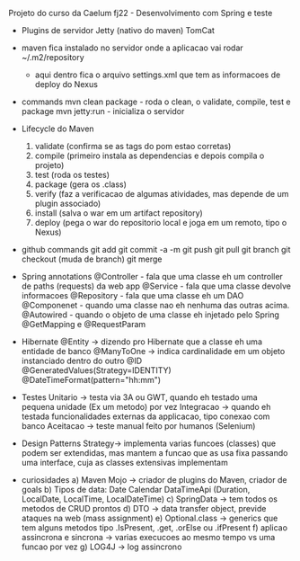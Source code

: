 Projeto do curso da Caelum fj22 - Desenvolvimento com Spring e teste

- Plugins de servidor
	Jetty (nativo do maven)
	TomCat

- maven fica instalado no servidor onde a aplicacao vai rodar
	~/.m2/repository
	- aqui dentro fica o arquivo settings.xml que tem as informacoes de deploy do Nexus
	
- commands
	mvn clean package
		- roda o clean, o validate, compile, test e package
	mvn jetty:run
		- inicializa o servidor
		

- Lifecycle do Maven
	1) validate (confirma se as tags do pom estao corretas)
	2) compile (primeiro instala as dependencias e depois compila o projeto) 
	3) test (roda os testes)
	4) package (gera os .class)
	5) verify (faz a verificacao de algumas atividades, mas depende de um plugin associado)
	6) install (salva o war em um artifact repository)
	7) deploy (pega o war do repositorio local e joga em um remoto, tipo o Nexus)
	
- github commands
	git add <file>
	git commit -a -m
	git push
	git pull
	git branch <nome branch>
	git checkout <branch name> (muda de branch)
	git merge <branch a> <branch b>

- Spring annotations
	@Controller - fala que uma classe eh um controller de paths (requests) da web app
	@Service - fala que uma classe devolve informacoes 
	@Repository - fala que uma classe eh um DAO
	@Componenet - quando uma classe nao eh nenhuma das outras acima.
	@Autowired - quando o objeto de uma classe eh injetado pelo Spring
	@GetMapping e @RequestParam

- Hibernate
	@Entity -> dizendo pro Hibernate que a classe eh uma entidade de banco
	@ManyToOne -> indica cardinalidade em um objeto instanciado dentro do outro
	@ID @GeneratedValues(Strategy=IDENTITY)
	@DateTimeFormat(pattern="hh:mm")
	
- Testes
	Unitario -> testa via 3A ou GWT, quando eh testado uma pequena unidade (Ex um metodo) por vez
	Integracao -> quando eh testada funcionalidades externas da applicacao, tipo conexao com banco
	Aceitacao -> teste manual feito por humanos (Selenium)
		
- Design Patterns
	Strategy-> implementa varias funcoes (classes) que podem ser extendidas, mas mantem a funcao que as usa fixa passando uma interface, cuja as classes extensivas implementam
	
- curiosidades
	a) Maven Mojo -> criador de plugins do Maven, criador de goals
	b) Tipos de data:
		Date
		Calendar
		DataTimeApi (Duration, LocalDate, LocalTime, LocalDateTime)
	c) SpringData -> tem todos os metodos de CRUD prontos
	d) DTO -> data transfer object, previde ataques na web (mass assignment)
	e) Optional.class -> generics que tem alguns metodos tipo .IsPresent, .get, .orElse ou .ifPresent
	f) aplicao assincrona e sincrona -> varias execucoes ao mesmo tempo vs uma funcao por vez
	g) LOG4J -> log assincrono